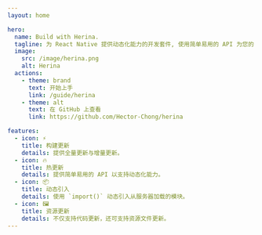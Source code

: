 ```yaml
---
layout: home

hero:
  name: Build with Herina.
  tagline: 为 React Native 提供动态化能力的开发套件, 使用简单易用的 API 为您的 App 添加热更新功能。
  image:
    src: /image/herina.png
    alt: Herina
  actions:
    - theme: brand
      text: 开始上手
      link: /guide/herina
    - theme: alt
      text: 在 GitHub 上查看
      link: https://github.com/Hector-Chong/herina

features:
  - icon: ⚡️
    title: 构建更新
    details: 提供全量更新与增量更新。
  - icon: 🔥
    title: 热更新
    details: 提供简单易用的 API 以支持动态化能力。
  - icon: 📦
    title: 动态引入
    details: 使用 `import()` 动态引入从服务器加载的模块。
  - icon: 🖼️
    title: 资源更新
    details: 不仅支持代码更新，还可支持资源文件更新。
---
```

